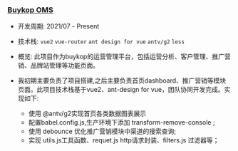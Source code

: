 
###  [Buykop OMS](https://www.baidu.com/)

 * 开发周期: 2021/07 - Present

 * 技术栈: `vue2` `vue-router` `ant design for vue` `antv/g2` `less`

 * 概览: 此项目作为buykop的运营管理平台，包括运营分析、客户管理、推广营销、品牌站管理等功能页面。

 * 我初期主要负责了项目搭建,之后主要负责首页dashboard、推广营销等模块页面。此项目技术栈基于vue2、ant-design for vue，团队协同开发完成。实现如下:

    - 使用 @antv/g2实现首页各类数据图表展示
    - 配置babel.config.js,生产环境下添加 transform-remove-console ;
    - 使用 debounce 优化推广营销模块中渠道的搜索查询;
    - 实现 utils.js工具函数、requet.js http请求封装、filters.js 过滤器等；